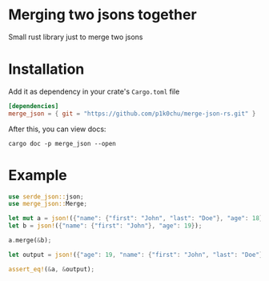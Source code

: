 # Merging two jsons together
Small rust library just to merge two jsons

# Installation
Add it as dependency in your crate's `Cargo.toml` file
```toml
[dependencies]
merge_json = { git = "https://github.com/p1k0chu/merge-json-rs.git" }
```
After this, you can view docs:
```
cargo doc -p merge_json --open
```

# Example
```rust
use serde_json::json;
use merge_json::Merge;

let mut a = json!({"name": {"first": "John", "last": "Doe"}, "age": 18});
let b = json!({"name": {"first": "John"}, "age": 19});

a.merge(&b);

let output = json!({"age": 19, "name": {"first": "John", "last": "Doe"}});

assert_eq!(&a, &output);
```
